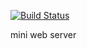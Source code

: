 [![Build Status](https://travis-ci.org/loyalpartner/mini-server.svg?branch=main)](https://travis-ci.org/loyalpartner/mini-server)

mini web server
